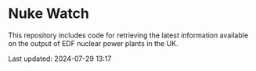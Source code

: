 # Nuke Watch

This repository includes code for retrieving the latest information available on the output of EDF nuclear power plants in the UK.

Last updated: 2024-07-29 13:17